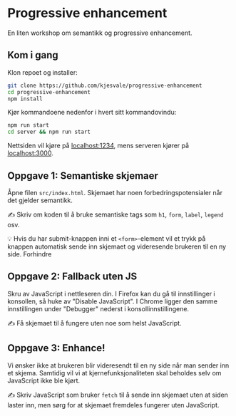 # Progressive enhancement

En liten workshop om semantikk og progressive enhancement.


## Kom i gang

Klon repoet og installer:
```sh
git clone https://github.com/kjesvale/progressive-enhancement
cd progressive-enhancement
npm install
```

Kjør kommandoene nedenfor i hvert sitt kommandovindu:
```sh
npm run start
cd server && npm run start
```

Nettsiden vil kjøre på [localhost:1234](http://localhost:1234), mens serveren kjører på [localhost:3000](http://localhost:3000).

## Oppgave 1: Semantiske skjemaer

Åpne filen `src/index.html`. Skjemaet har noen forbedringspotensialer når det gjelder semantikk.

✍️ Skriv om koden til å bruke semantiske tags som `h1`, `form`, `label`, `legend` osv.

💡 Hvis du har submit-knappen inni et `<form>`-element vil et trykk på knappen automatisk sende inn skjemaet og videresende brukeren til en ny side. Forhindre 

## Oppgave 2: Fallback uten JS

Skru av JavaScript i nettleseren din. I Firefox kan du gå til innstillinger i konsollen, så huke av "Disable JavaScript". I Chrome ligger den samme innstillingen under "Debugger" nederst i konsollinnstillingene.

✍️ Få skjemaet til å fungere uten noe som helst JavaScript.

## Oppgave 3: Enhance!

Vi ønsker ikke at brukeren blir videresendt til en ny side når man sender inn et skjema. Samtidig vil vi at kjernefunksjonaliteten skal beholdes selv om JavaScript ikke ble kjørt.

✍️ Skriv JavaScript som bruker `fetch` til å sende inn skjemaet uten at siden laster inn, men sørg for at skjemaet fremdeles fungerer uten JavaScript.